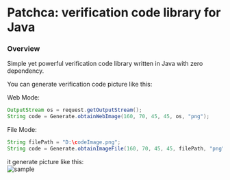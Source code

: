 #   Patchca: verification code library for Java

### Overview

Simple yet powerful verification code library written in Java with zero dependency.

You can generate verification code picture like this:

Web Mode:
```java
OutputStream os = request.getOutputStream();
String code = Generate.obtainWebImage(160, 70, 45, 45, os, "png");
```

File Mode:
```java
String filePath = "D:\codeImage.png";
String code = Generate.obtainImageFile(160, 70, 45, 45, filePath, "png");
```

it generate picture like this:    
![sample](https://oss.myann.cn/static/img/github/codeImage.png)

